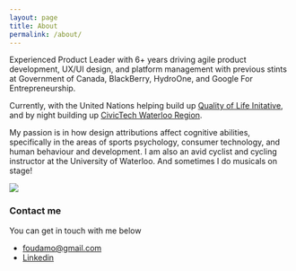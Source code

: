 ```yaml
---
layout: page
title: About
permalink: /about/
---
```

Experienced Product Leader with 6+ years driving agile product development, UX/UI design, and platform management with previous stints at Government of Canada, BlackBerry, HydroOne, and Google For Entrepreneurship. 

Currently, with the United Nations helping build up [Quality of Life Initative](https://qolimpact.com), and by night building up [CivicTech Waterloo Region](https://civictechwr.org). 

My passion is in how design attributions affect cognitive abilities, specifically in the areas of sports psychology, consumer technology, and human behaviour and development. I am also an avid cyclist and cycling instructor at the University of Waterloo. And sometimes I do musicals on stage!

![](https://lh3.googleusercontent.com/8BeRYF0Glfdi3THeF_yZuyyfwgBAy1FekVmtJUsoVcAj-6fyJ_5qkPQ6bbY4oH53CNC8uLbnXBtJHE4NVQBIN4U)

### Contact me

You can get in touch with me below 
* [foudamo@gmail.com](mailto:foudamo@gmail.com)
* [Linkedin](https://www.linkedin.com/in/foudamo)
